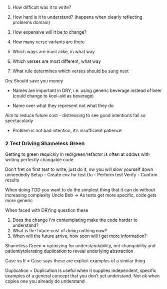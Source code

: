 1. How difficult was it to write?
2. How hard is it to understand? (happens when clearly reflecting problems domain)
3. How expensive will it be to change?

1. How many verse variants are there
2. Which ways are most alike, in what way
3. Which verses are most different, what way
4. What rule determines which verses should be sung next

Dry Should save you money
- Names are important in DRY, i.e. using generic beverage instead of beer (could change to kool-aid as beverage)

- Name over what they represent not what they do

Aim to reduce future cost - distressing to see good intentions fail so spectacularly
- Problem is not bad intention, it’s insufficient patience


### 2 Test Driving Shameless Green
Getting to green requickly in red/green/refactor is often at oddws with writing perfectly changable code

Don't fret on first test to write, just do it, ow you will slow yourself down unneededly
  Setup - Create env for test
  Do - Perform test
  Verify - Confirm results
  
When doing TDD you want to do the simplest thing that it can do without increasing complexity
Uncle Bob -> As tests get more specific, code gets more generic

When faced with DRYing question these
1. Does the change i'm contemplating make the code harder to understand?
2. What is the future cost of doing nothing now?
3. When will the future arrive, how soon will i get more information?

Shameless Green = optmizing for understandability, not changability and patientlytolerating duplication to reveal underlying abstraction

Case vs If = Case says these are explicit examples of a similar thing

Duplication = Duplication is useful when it supplies independent, specific examples of a general concept that you don’t yet understand.  Not ok when copies one you already do understand
